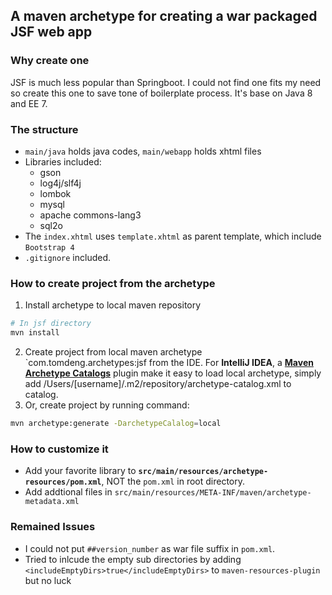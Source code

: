 ## A maven archetype for creating a war packaged JSF web app

### Why create one

JSF is much less popular than Springboot. I could not find one fits my need so create this one to save tone of boilerplate process. It's base on Java 8 and EE 7. 

### The structure

* `main/java` holds java codes, `main/webapp` holds xhtml files
* Libraries included:
  * gson
  * log4j/slf4j
  * lombok
  * mysql
  * apache commons-lang3
  * sql2o
* The `index.xhtml` uses `template.xhtml` as parent template, which include `Bootstrap 4`
* `.gitignore` included.

### How to create project from the archetype

1. Install archetype to local maven repository

```bash
# In jsf directory
mvn install
```

2. Create project from local maven archetype `com.tomdeng.archetypes:jsf from the IDE. For **IntelliJ IDEA**, a [**Maven Archetype Catalogs**](https://plugins.jetbrains.com/plugin/7965-maven-archetype-catalogs) plugin make it easy to load local archetype, simply add /Users/[username]/.m2/repository/archetype-catalog.xml to catalog. 
3. Or, create project by running command:

```bash
mvn archetype:generate -DarchetypeCalalog=local
```

### How to customize it

* Add your favorite library to **`src/main/resources/archetype-resources/pom.xml`**, NOT the `pom.xml` in root directory.
* Add addtional files in `src/main/resources/META-INF/maven/archetype-metadata.xml`

### Remained Issues

* I could not put `##version_number` as war file suffix in `pom.xml`. 
* Tried to inlcude the empty sub directories by adding `<includeEmptyDirs>true</includeEmptyDirs>` to `maven-resources-plugin` but no luck
